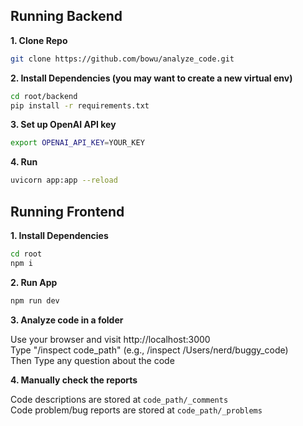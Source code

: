 ## Running Backend

**1. Clone Repo**

```bash
git clone https://github.com/bowu/analyze_code.git
```
**2. Install Dependencies (you may want to create a new virtual env)**

```bash
cd root/backend
pip install -r requirements.txt
```

**3. Set up OpenAI API key**

```bash
export OPENAI_API_KEY=YOUR_KEY
```

**4. Run**

```bash
uvicorn app:app --reload
```

## Running Frontend

**1. Install Dependencies**

```bash
cd root
npm i
```

**2. Run App**

```bash
npm run dev
```

**3. Analyze code in a folder**

Use your browser and visit http://localhost:3000 \
Type "/inspect code_path" (e.g., /inspect /Users/nerd/buggy_code) \
Then Type any question about the code

**4. Manually check the reports**

Code descriptions are stored at `code_path/_comments` \
Code problem/bug reports are stored at `code_path/_problems`